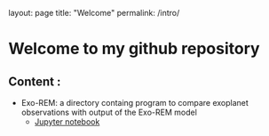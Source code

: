 layout: page
title: "Welcome"
permalink: /intro/

# Welcome to my github repository

## Content :
 - Exo-REM: a directory containg program to compare exoplanet observations with output of the Exo-REM model
    - [Jupyter notebook](https://github.com/DRJeanLoupFDBLG/Exo-REM/blob/master/PlotResults.ipynb)
